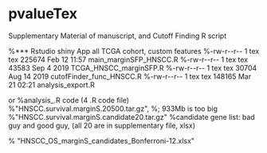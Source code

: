 # pvalueTex
Supplementary Material of manuscript, and Cutoff Finding R script

%*** Rstudio shiny App all TCGA cohort, custom features
%-rw-r--r-- 1 tex tex 225674 Feb 12 11:57 main_marginSFP_HNSCC.R
%-rw-r--r-- 1 tex tex  43583 Sep  4  2019 TCGA_HNSCC_marginSFP.R
%-rw-r--r-- 1 tex tex  30704 Aug 14  2019 cutofFinder_func_HNSCC.R
%-rw-r--r-- 1 tex tex 148165 Mar 21 02:21 analysis_export.R

or 
%analysis_.R code (4 .R code file)
%"HNSCC.survival.marginS.20500.tar.gz", 
%; 933Mb is too big
%"HNSCC.survival.marginS.candidate20.tar.gz"
%candidate gene list: bad guy and good guy, (all 20 are in supplementary file, xlsx)


% "HNSCC_OS_marginS_candidates_Bonferroni-12.xlsx"

